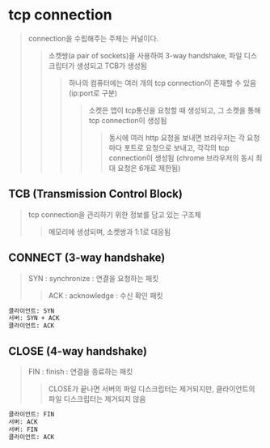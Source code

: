 # tcp connection

> connection을 수립해주는 주체는 커널이다.
>
> > 소켓쌍(a pair of sockets)을 사용하여 3-way handshake, 파일 디스크립터가 생성되고 TCB가 생성됨
> >
> > > 하나의 컴퓨터에는 여러 개의 tcp connection이 존재할 수 있음 (ip:port로 구분)
> > >
> > > > 소켓은 앱이 tcp통신을 요청할 때 생성되고, 그 소켓을 통해 tcp connection이 생성됨
> > > >
> > > > > 동시에 여러 http 요청을 보내면 브라우저는 각 요청마다 포트로 요청으로 보내고, 각각의 tcp connection이 생성됨 (chrome 브라우저의 동시 최대 요청은 6개로 제한됨)

## TCB (Transmission Control Block)

> tcp connection을 관리하기 위한 정보를 담고 있는 구조체
>
> > 메모리에 생성되며, 소켓쌍과 1:1로 대응됨

## CONNECT (3-way handshake)

> SYN : synchronize : 연결을 요청하는 패킷
>
> > ACK : acknowledge : 수신 확인 패킷

```sh
클라이언트: SYN
서버: SYN + ACK
클라이언트: ACK
```

## CLOSE (4-way handshake)

> FIN : finish : 연결을 종료하는 패킷
>
> > CLOSE가 끝나면 서버의 파일 디스크립터는 제거되지만, 클라이언트의 파일 디스크립터는 제거되지 않음

```sh
클라이언트: FIN
서버: ACK
서버: FIN
클라이언트: ACK
```
